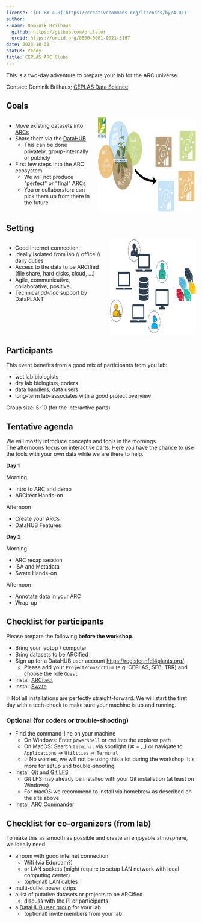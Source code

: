 ```yaml
---
license: '[CC-BY 4.0](https://creativecommons.org/licenses/by/4.0/)'
author:
- name: Dominik Brilhaus
  github: https://github.com/brilator
  orcid: https://orcid.org/0000-0001-9021-3197
date: 2023-10-31
status: ready
title: CEPLAS ARC Clubs
---
```


<style>
.columns {
    display: grid;
    grid-template-columns: repeat(2, minmax(0, 1fr));
    gap: 50px;
}
</style>

This is a two-day adventure to prepare your lab for the ARC universe.

Contact: Dominik Brilhaus; [CEPLAS Data Science](https://www.ceplas.eu/en/research/data-science-and-data-management)

## Goals

<div class="columns">
<div class="columns-left">

- Move existing datasets into [ARCs](./../../../implementation/AnnotatedResearchContext.html)
- Share them via the [DataHUB](./../../../implementation/DataHub.html)
  - This can be done privately, group-internally or publicly
- First few steps into the ARC ecosystem
  - We will not produce "perfect" or "final" ARCs
  - You or collaborators can pick them up from there in the future

</div>

<div class="columns-right">

<img style="height:250px" src='./../../../img/ceplas-ARCs.drawio.svg'/>

</div>
</div>

## Setting

<div class="columns">
<div class="columns-left">

- Good internet connection
- Ideally isolated from lab // office // daily duties
- Access to the data to be ARCified (file share, hard disks, cloud, ...)
- Agile, communicative, collaborative, positive
- Technical *ad-hoc* support by DataPLANT

</div>

<div class="columns-right">

<img style="height:250px" src='./../../../img/ARCClub.drawio.svg'>

</div>
</div>

## Participants

This event benefits from a good mix of participants from you lab:

- wet lab biologists
- dry lab biologists, coders
- data handlers, data users
- long-term lab-associates with a good project overview

Group size: 5-10 (for the interactive parts)

## Tentative agenda

We will mostly introduce concepts and tools in the mornings.  
The afternoons focus on interactive parts. Here you have the chance to use the tools with your own data while we are there to help. 

**Day 1**

Morning
- Intro to ARC and demo
- ARCitect Hands-on

Afternoon
- Create your ARCs
- DataHUB Features

**Day 2**

Morning
- ARC recap session
- ISA and Metadata
- Swate Hands-on

Afternoon
- Annotate data in your ARC
- Wrap-up

## Checklist for participants

Please prepare the following **before the workshop**.

- Bring your laptop / computer
- Bring datasets to be ARCified
- Sign up for a DataHUB user account https://register.nfdi4plants.org/
  - Please add your `Project/consortium` (e.g. CEPLAS, SFB, TRR) and choose the role `Guest`
- Install <a href="https://nfdi4plants.org/nfdi4plants.knowledgebase/docs/ARCitect-Manual/index.html" target="_blank">ARCitect</a>
- Install <a href="https://nfdi4plants.org/nfdi4plants.knowledgebase/docs/SwateManual/Docs01-Installing-Swate.html" target="_blank">Swate</a>

:bulb: Not all installations are perfectly straight-forward. We will start the first day with a tech-check to make sure your machine is up and running.

### Optional (for coders or trouble-shooting)

- Find the command-line on your machine
  - On Windows: Enter `powershell` or `cmd` into the explorer path
  - On MacOS: Search `terminal` via spotlight (&#8984; + &#9251;) or navigate to `Applications` -> `Utilities` -> `Terminal`
  - :bulb: No worries, we will not be using this a lot during the workshop. It's more for setup and trouble-shooting.
- Install <a href="https://git-scm.com/downloads" target="_blank">Git</a> and <a href="https://git-lfs.github.com/" target="_blank">Git LFS</a>
  - Git LFS may already be installed with your Git installation (at least on Windows)
  - For macOS we recommend to install via homebrew as described on the site above
- Install <a href="https://nfdi4plants.org/nfdi4plants.knowledgebase/docs/ArcCommanderManual/index-setup.html" target="_blank">ARC Commander</a>

## Checklist for co-organizers (from lab)

To make this as smooth as possible and create an enjoyable atmosphere, we ideally need

- a room with good internet connection
  - Wifi (via Eduroam?)
  - or LAN sockets (might require to setup LAN  network with local computing center)
  - (optional) LAN cables
- multi-outlet power strips
- a list of putative datasets or projects to be ARCified
  - discuss with the PI or participants
- a <a href="./../../../DataHUB-Manual/datahub-CreateGroup.html" target="_blank">DataHUB user group</a> for your lab
  - (optional) invite members from your lab
